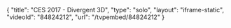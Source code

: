 {
    "title": "CES 2017 - Divergent 3D",
    "type": "solo",
    "layout": "iframe-static",
    "videoId": "84824212",
    "url": "\/tvpembed\/84824212"
}
